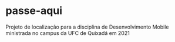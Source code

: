 # passe-aqui
Projeto de localização para a disciplina de Desenvolvimento Mobile ministrada no campus da UFC de Quixadá em 2021
